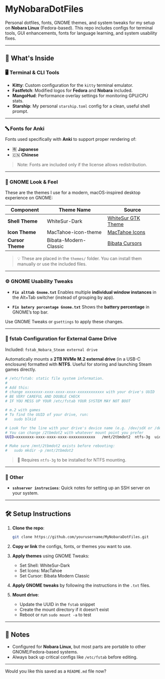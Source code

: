 # MyNobaraDotFiles

Personal dotfiles, fonts, GNOME themes, and system tweaks for my setup on **Nobara Linux** (Fedora-based).
This repo includes configs for terminal tools, GUI enhancements, fonts for language learning, and system usability fixes.

---

## 📁 What's Inside

### 🖥 Terminal & CLI Tools

* **Kitty**: Custom configuration for the `kitty` terminal emulator.
* **Fastfetch**: Modified logos for **Fedora** and **Nobara** included.
* **MangoHud**: Performance overlay settings for monitoring GPU/CPU stats.
* **Starship**: My personal `starship.toml` config for a clean, useful shell prompt.

---

### 🔤 Fonts for Anki

Fonts used specifically with **Anki** to support proper rendering of:

* 🈶 **Japanese**
* 🇨🇳 **Chinese**

> Note: Fonts are included only if the license allows redistribution.

---

### 🎨 GNOME Look & Feel

These are the themes I use for a modern, macOS-inspired desktop experience on GNOME:

| Component        | Theme Name            | Source                                                                  |
| ---------------- | --------------------- | ----------------------------------------------------------------------- |
| **Shell Theme**  | WhiteSur-Dark         | [WhiteSur GTK Theme](https://github.com/vinceliuice/WhiteSur-gtk-theme) |
| **Icon Theme**   | MacTahoe-icon-theme   | [MacTahoe Icons](https://github.com/vinceliuice/MacTahoe-icon-theme)    |
| **Cursor Theme** | Bibata-Modern-Classic | [Bibata Cursors](https://github.com/ful1e5/Bibata_Cursor)               |

> 💡 These are placed in the `themes/` folder. You can install them manually or use the included files.

---

### ⚙️ GNOME Usability Tweaks

* **`Fix alttab Gnome.txt`**
  Enables multiple **individual window instances** in the Alt+Tab switcher (instead of grouping by app).

* **`Fix batery porcentage Gnome.txt`**
  Shows the **battery percentage** in GNOME’s top bar.

Use GNOME Tweaks or `gsettings` to apply these changes.

---

### 💾 fstab Configuration for External Game Drive

Included: `fstab_Nobara_Steam external drive`

Automatically mounts a **2TB NVMe M.2 external drive** (in a USB-C enclosure) formatted with **NTFS**. Useful for storing and launching Steam games directly.

```bash
# /etc/fstab: static file system information.
#
# Add this:
# change xxxxxxxx-xxxx-xxxx-xxxx-xxxxxxxxxxxx with your drive's UUID
# BE VERY CAREFUL AND DOUBLE CHECK
# IF YOU MESS UP YOUR /etc/fstab YOUR SYSTEM MAY NOT BOOT

# m.2 with games
# To find the UUID of your drive, run:
#   sudo blkid

# Look for the line with your drive's device name (e.g. /dev/sdX or /dev/nvmeXn1pX)
# You can change /2tbmdot2 with whatever mount point you prefer
UUID=xxxxxxxx-xxxx-xxxx-xxxx-xxxxxxxxxxxx   /mnt/2tbmdot2  ntfs-3g  uid=1000,gid=1000,rw,exec,umask=000,nofail,x-gvfs-show  0  0

# Make sure /mnt/2tbmdot2 exists before rebooting:
#   sudo mkdir -p /mnt/2tbmdot2
```

> 🔧 Requires `ntfs-3g` to be installed for NTFS mounting.

---

### 📡 Other

* **`sshserver instrucions`**: Quick notes for setting up an SSH server on your system.

---

## 🛠 Setup Instructions

1. **Clone the repo**:

   ```bash
   git clone https://github.com/yourusername/MyNobaraDotFiles.git
   ```

2. **Copy or link** the configs, fonts, or themes you want to use.

3. **Apply themes** using GNOME Tweaks:

   * Set Shell: WhiteSur-Dark
   * Set Icons: MacTahoe
   * Set Cursor: Bibata Modern Classic

4. **Apply GNOME tweaks** by following the instructions in the `.txt` files.

5. **Mount drive**:

   * Update the UUID in the `fstab` snippet
   * Create the mount directory if it doesn’t exist
   * Reboot or run `sudo mount -a` to test

---

## 📌 Notes

* Configured for **Nobara Linux**, but most parts are portable to other GNOME/Fedora-based systems.
* Always back up critical configs like `/etc/fstab` before editing.

---

Would you like this saved as a `README.md` file now?
